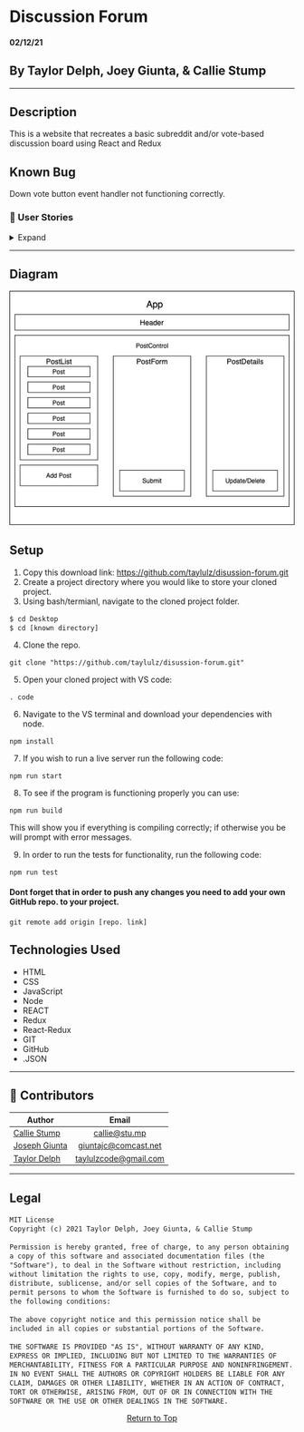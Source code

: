# Discussion Forum

#### **02/12/21**

## By Taylor Delph, Joey Giunta, & Callie Stump
<hr>

## **Description**
This is a website that recreates a basic subreddit and/or vote-based discussion board using React and Redux


## Known Bug
Down vote button event handler not functioning correctly.

### **📖 User Stories**
<details>
<summary>Expand</summary>

* As a user, I want to enter content into a form and submit to create a new post.
* As a user, I want my new posts to include a timestamp. And I want to see when other listings were posted, too.
* As a user, I want to upvote posts I particularly enjoy.
* As a user, I want to downvote posts I don't like, or find inappropriate.
* As a user, I'd like posts with the most upvotes to appear higher on the page.
* **Further Exploration**: As a user, I want to click a post to view additional details.
</details>
<hr>

## **Diagram**
<img src="img/discussionForum.png">

## **Setup**
1. Copy this download link: https://github.com/taylulz/disussion-forum.git
2. Create a project directory where you would like to store your cloned project.
3. Using bash/termianl, navigate to the cloned project folder.
```
$ cd Desktop
$ cd [known directory]
```
4. Clone the repo.
```
git clone "https://github.com/taylulz/disussion-forum.git"
```
5. Open your cloned project with VS code:
```
. code
```
6. Navigate to the VS terminal and download your dependencies with node.
```
npm install
```
7. If you wish to run a live server run the following code:
```
npm run start
```
8. To see if the program is functioning properly you can use:
```
npm run build
```
This will show you if everything is compiling correctly; if otherwise you be will prompt with error messages.

9. In order to run the tests for functionality, run the following code:
```
npm run test
```
#### Dont forget that in order to push any changes you need to add your own GitHub repo. to your project.
```
git remote add origin [repo. link]
```

## **Technologies Used**
* HTML
* CSS
* JavaScript
* Node
* REACT
* Redux
* React-Redux
* GIT
* GitHub
* .JSON



------------------------------
## 👥 Contributors

| Author | Email |
|--------|:-----:|
| [Callie Stump](https://www.linkedin.com/in/callie-stump/) | [callie@stu.mp](mailto:callie@stu.mp) |
| [Joseph Giunta](https://www.linkedin.com/in/giuntajoseph/) | [giuntajc@comcast.net](mailto:giuntajc@comcast.net) |
| [Taylor Delph](https://www.linkedin.com/in/taylordelph/) | [taylulzcode@gmail.com](mailto:taylulzcode@gmail.com) |
------------------------------

<!-- ## **Specs**
<details>
<summary>Expand Specs</summary>
<table>
  <tr>
    <th>Test</th>
    <th>Input</th>
    <th>Output</th>
    <th>Completed</th>
  </tr>
  <tr>
    <td></td>
    <td></td>
    <td></td>
    <td></td>
  </tr>    
  <tr>
    <td></td>
    <td></td>
    <td></td>
    <td></td>
  </tr>
  <tr>
    <td></td>
    <td></td>
    <td></td>
    <td></td>
  </tr>
  <tr>
    <td></td>
    <td></td>
    <td></td>
    <td></td>
  </tr>        
</table>   -->
 
## Legal
```
MIT License
Copyright (c) 2021 Taylor Delph, Joey Giunta, & Callie Stump

Permission is hereby granted, free of charge, to any person obtaining a copy of this software and associated documentation files (the "Software"), to deal in the Software without restriction, including without limitation the rights to use, copy, modify, merge, publish, distribute, sublicense, and/or sell copies of the Software, and to permit persons to whom the Software is furnished to do so, subject to the following conditions:

The above copyright notice and this permission notice shall be included in all copies or substantial portions of the Software.

THE SOFTWARE IS PROVIDED "AS IS", WITHOUT WARRANTY OF ANY KIND, EXPRESS OR IMPLIED, INCLUDING BUT NOT LIMITED TO THE WARRANTIES OF MERCHANTABILITY, FITNESS FOR A PARTICULAR PURPOSE AND NONINFRINGEMENT. IN NO EVENT SHALL THE AUTHORS OR COPYRIGHT HOLDERS BE LIABLE FOR ANY CLAIM, DAMAGES OR OTHER LIABILITY, WHETHER IN AN ACTION OF CONTRACT, TORT OR OTHERWISE, ARISING FROM, OUT OF OR IN CONNECTION WITH THE SOFTWARE OR THE USE OR OTHER DEALINGS IN THE SOFTWARE.
```
<center><a href="#">Return to Top</a></center>
